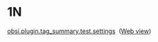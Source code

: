 
# 1N
[obsi.plugin.tag_summary.test.settings](onenote:https://d.docs.live.net/a3e7ec4e2a2bbe83/Documents/OneNote%20Notebooks/Projects/BP/latest.one#obsi.plugin.tag_summary.test.settings&section-id={CA37B6A0-3ECD-407A-AB93-01DEFA2ADAEA}&page-id={F5FF5779-937F-4DD1-87AB-57BA0571414F}&end)  ([Web view](https://onedrive.live.com/view.aspx?resid=A3E7EC4E2A2BBE83%2150469&id=documents&wd=target%28BP%2Flatest.one%7CCA37B6A0-3ECD-407A-AB93-01DEFA2ADAEA%2Fobsi.plugin.tag_summary.test.settings%7CF5FF5779-937F-4DD1-87AB-57BA0571414F%2F%29))
